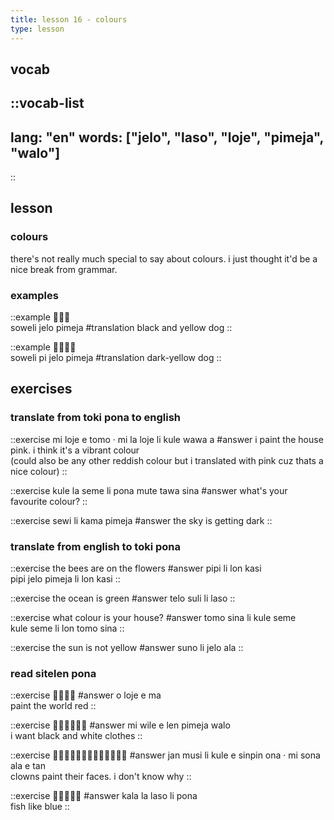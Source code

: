 ```yaml
---
title: lesson 16 - colours
type: lesson
---
```

## vocab
::vocab-list
---
lang: "en"
words: ["jelo", "laso", "loje", "pimeja", "walo"]
---
::

## lesson
### colours
there's not really much special to say about colours. i just thought it'd be a nice break from grammar.

### examples
::example
󱥢󱤒󱥏 \
soweli jelo pimeja
#translation
black and yellow dog
::

::example
󱥢󱥍󱤒󱥏 \
soweli pi jelo pimeja
#translation
dark-yellow dog
::

## exercises
### translate from toki pona to english
::exercise
mi loje e tomo · mi la loje li kule wawa a
#answer
i paint the house pink. i think it's a vibrant colour \
(could also be any other reddish colour but i translated with pink cuz thats a nice colour) 
::

::exercise
kule la seme li pona mute tawa sina
#answer
what's your favourite colour?
::

::exercise
sewi li kama pimeja
#answer
the sky is getting dark
::

### translate from english to toki pona
::exercise
the bees are on the flowers
#answer
pipi li lon kasi \
pipi jelo pimeja li lon kasi
::

::exercise
the ocean is green
#answer
telo suli li laso
::

::exercise
what colour is your house?
#answer
tomo sina li kule seme \
kule seme li lon tomo sina
::

::exercise
the sun is not yellow
#answer
suno li jelo ala
::

### read sitelen pona
::exercise
󱥄󱤫󱤉󱤰
#answer
o loje e ma \
paint the world red
::

::exercise
󱤴󱥷󱤉󱤥󱥏󱥲
#answer
mi wile e len pimeja walo \
i want black and white clothes
::

::exercise
󱤑󱤻󱤧󱤞󱤉󱥟󱥆󱦜󱤴󱥡󱤂󱤉󱥧
#answer
jan musi li kule e sinpin ona · mi sona ala e tan \
clowns paint their faces. i don't know why
::

::exercise
󱤔󱤡󱤣󱤧󱥔
#answer
kala la laso li pona \
fish like blue
::